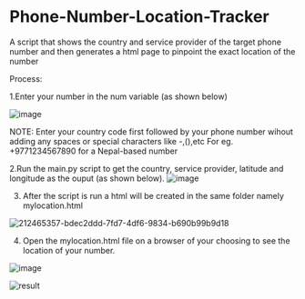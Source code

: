 # Phone-Number-Location-Tracker
A script that shows the country and service provider of the target phone number and then generates a html page to pinpoint the exact location of the number


Process:

1.Enter your number in the num variable (as shown below)

![image](https://user-images.githubusercontent.com/88844855/212465035-8f59d884-595f-4da2-83d7-875906e89587.png)

NOTE: Enter your country code first followed by your phone number wihout adding any spaces or special characters like -,(),etc  For eg. +9771234567890 for a Nepal-based number

2.Run the main.py script to get the country, service provider, latitude and longitude as the ouput (as shown below).
![image](https://user-images.githubusercontent.com/88844855/212465323-b62d1460-b99b-47ee-bd08-bd375728e581.png)


3. After the script is run a html will be created in the same folder namely mylocation.html

![212465357-bdec2ddd-7fd7-4df6-9834-b690b99b9d18](https://user-images.githubusercontent.com/88844855/212466333-dc3f4a55-5843-45f0-8eab-b86723bdd464.png)

4. Open the mylocation.html file on a browser of your choosing to see the location of your number.

![image](https://user-images.githubusercontent.com/88844855/212465424-2b98273f-938d-44d2-bfc8-97cd57bdc829.png)









![result](https://user-images.githubusercontent.com/88844855/212465731-fb015b17-a1ea-4cd0-b198-2c97f427ad5f.gif)

